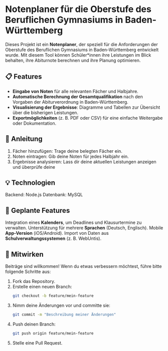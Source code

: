 # Notenplaner für die Oberstufe des Beruflichen Gymnasiums in Baden-Württemberg

Dieses Projekt ist ein **Notenplaner**, der speziell für die Anforderungen der Oberstufe des Beruflichen Gymnasiums in Baden-Württemberg entwickelt wurde. Mit diesem Tool können Schüler*innen ihre Leistungen im Blick behalten, ihre Abiturnote berechnen und ihre Planung optimieren.

## 📋 Features

- **Eingabe von Noten** für alle relevanten Fächer und Halbjahre.
- **Automatische Berechnung der Gesamtqualifikation** nach den Vorgaben der Abiturverordnung in Baden-Württemberg.
- **Visualisierung der Ergebnisse**: Diagramme und Tabellen zur Übersicht über die bisherigen Leistungen.
- **Exportmöglichkeiten** (z. B. PDF oder CSV) für eine einfache Weitergabe oder Dokumentation.

## 📘 Anleitung

1.	Fächer hinzufügen: Trage deine belegten Fächer ein.
2.	Noten eintragen: Gib deine Noten für jedes Halbjahr ein.
3.	Ergebnisse analysieren: Lass dir deine aktuellen Leistungen anzeigen und überprüfe deine 

## 💡 Technologien

Backend: Node.js
Datenbank: MySQL

## 🌟 Geplante Features

Integration eines **Kalenders**, um Deadlines und Klausurtermine zu verwalten.
Unterstützung für mehrere **Sprachen** (Deutsch, Englisch).
Mobile **App-Version** (iOS/Android).
Import von Daten aus **Schulverwaltungssystemen** (z. B. WebUntis).

## 🤝 Mitwirken

Beiträge sind willkommen!
Wenn du etwas verbessern möchtest, führe bitte folgende Schritte aus:
    
1.	Fork das Repository.
2.	Erstelle einen neuen Branch:
    ```bash
    git checkout -b feature/mein-feature
    ```
3.	Nimm deine Änderungen vor und committe sie:
    ```bash
    git commit -m "Beschreibung meiner Änderungen"
    ```
4.	Push deinen Branch:
    ```bash
    git push origin feature/mein-feature
    ```
5.	Stelle eine Pull Request.